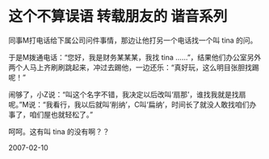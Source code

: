 # 这个不算误语 转载朋友的 谐音系列

同事M打电话给下属公司问件事情，那边让他打另一个电话找一个叫 tina 的问。

于是M拨通电话：“您好，我是财务某某某，我找 tina ……”，结果他们办公室另外两个人马上齐刷刷跳起来，冲过去踢他，一边还乐：“真好玩，这么明目张胆找踢呢！”

闹够了，小Z说：“叫这个名字不错，我决定以后改叫‘扇那’，谁找我就是找扇呢。”M说：“我看行，我以后就叫‘削纳’，C叫‘扁纳’，时间长了就没人敢找咱们办事了，咱们屋也就轻松了。”

呵呵。这有叫 tina 的没有啊？？


2007-02-10